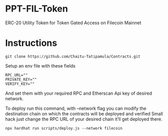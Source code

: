 # PPT-FIL-Token
ERC-20 Utility Token for Token Gated Access on Filecoin Mainnet

# Instructions

```git clone https://github.com/Chaitu-Tatipamula/Contracts.git```

Setup an env file with these fields
```
RPC_URL=""
PRIVATE_KEY=""
VERIFY_KEY=""
```
And set them with your required RPC and Etherscan Api key of desired network.

To deploy run this command, with –network flag you can modify the destination chain on which the contracts will be deployed and verified
Small hack just change the RPC URL of your desired chain it’ll get deployed there.

```npx hardhat run scripts/deploy.js --network filecoin```

